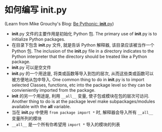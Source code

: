 # 如何编写 __init__.py

(Learn from Mike Grouchy's Blog: [Be Pythonic: __init__.py](http://mikegrouchy.com/blog/2012/05/be-pythonic-__init__py.html))

- __init__.py 文件的主要作用是初始化 Python 包. The primary use of __init__.py is to initialize Python packages.
- 在目录下包含 __init__.py 文件, 就是告诉 Python 解释器, 该目录应该被当作一个 Python 包. The inclusion of the __init__.py file in a directory indicates to the Python interpreter that the directory should be treated like a Python package.
- __init__.py 可以是空文件
- __init__.py 的一个用途是, 将类或函数等导入到包的层次, 从而这些类或函数可以被方便地从包中导入. One common thing to do in __init__.py is to import selected Classes, functions, etc into the package level so they can be convieniently imported from the package.
- __init__ 的另一个用途是, 利用 `__all__` 变量, 使子包或模块在包的层次可访问. Another thing to do is at the package level make subpackages/modules available with the __all__ variable.
- 当在 __init__.py 中使用 `from package import *` 时, 解释器会导入所有 `__all__` 变量所列的模块
- `__all__` 是一个所有你希望用 `import *` 导入的模块的列表
